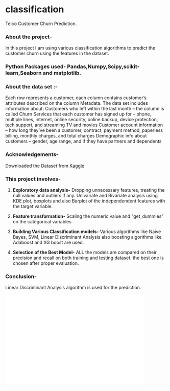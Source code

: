# classification
Telco Customer Churn Prediction.

### About the project-
   In this project I am using various classification algorithms to predict the customer churn using the features in the dataset.

### Python Packages used- Pandas,Numpy,Scipy,scikit-learn,Seaborn and matplotlib.

### About the data set :-
   Each row represents a customer, each column contains customer’s attributes described on the column Metadata.
The data set includes information about:
Customers who left within the last month – the column is called Churn
Services that each customer has signed up for – phone, multiple lines, internet, online security, online backup, device protection, tech support, and streaming TV and movies
Customer account information – how long they’ve been a customer, contract, payment method, paperless billing, monthly charges, and total charges
Demographic info about customers – gender, age range, and if they have partners and dependents

### Acknowledgements-
Downloaded the Dataset from [Kaggle](https://www.kaggle.com/blastchar/telco-customer-churn)

### This project involves-
1) **Exploratory data analysis-**
   Dropping unnecessary features, treating the null values and outliers if any. Univariate and Bivariate analysis using KDE plot, boxplots and also Barplot of the independendent features with the target variable.

2) **Feature transformation-**
   Scaling the numeric value and "get_dummies" on the categorical variables

3) **Building Various Classification models-**
   Various algorithms like Naive Bayes, SVM, Linear Discriminant Analysis also boosting algorithms like Adaboost and XG boost are used.

4) **Selection of the Best Model-**
   ALL the models are compared on their precision and recall on both training and testing dataset. the best one is chosen after proper evaluation.
   
### Conclusion- 
Linear Discriminant Analysis algorithm is used for the prediction.

![Confusion Matrix](https://github.com/Chirag-Naik666/classification/blob/main/confusion_matrix.png)
